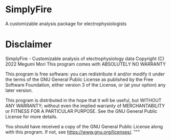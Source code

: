 # SimplyFire
A customizable analysis package for electrophysiologists

  
# Disclaimer
SimplyFire - Customizable analysis of electrophysiology data
Copyright (C) 2022 Megumi Mori
This program comes with ABSOLUTELY NO WARRANTY

This program is free software: you can redistribute it and/or modify
it under the terms of the GNU General Public License as published by
the Free Software Foundation, either version 3 of the License, or
(at your option) any later version.

This program is distributed in the hope that it will be useful,
but WITHOUT ANY WARRANTY; without even the implied warranty of
MERCHANTABILITY or FITNESS FOR A PARTICULAR PURPOSE.  See the
GNU General Public License for more details.

You should have received a copy of the GNU General Public License
along with this program.  If not, see <https://www.gnu.org/licenses/>.
"""